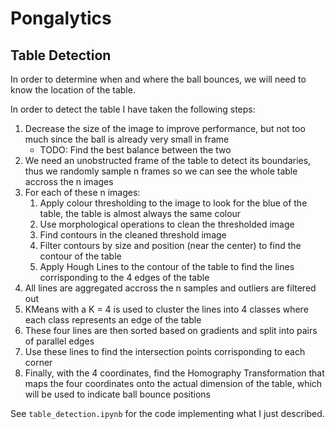 # Pongalytics
## Table Detection
In order to determine when and where the ball bounces, we will need to know the location of the table.

In order to detect the table I have taken the following steps:
1. Decrease the size of the image to improve performance, but not too much since the ball is already very small in frame
    - TODO: Find the best balance between the two
1. We need an unobstructed frame of the table to detect its boundaries, thus we randomly sample n frames so we can see the whole table accross the n images
1. For each of these n images:
    1. Apply colour thresholding to the image to look for the blue of the table, the table is almost always the same colour
    1. Use morphological operations to clean the thresholded image
    1. Find contours in the cleaned threshold image
    1. Filter contours by size and position (near the center) to find the contour of the table
    1. Apply Hough Lines to the contour of the table to find the lines corrisponding to the 4 edges of the table
1. All lines are aggregated accross the n samples and outliers are filtered out
1. KMeans with a K = 4 is used to cluster the lines into 4 classes where each class represents an edge of the table
1. These four lines are then sorted based on gradients and split into pairs of parallel edges
1. Use these lines to find the intersection points corrisponding to each corner
1. Finally, with the 4 coordinates, find the Homography Transformation that maps the four coordinates onto the actual dimension of the table, which will be used to indicate ball bounce positions

See `table_detection.ipynb` for the code implementing what I just described.